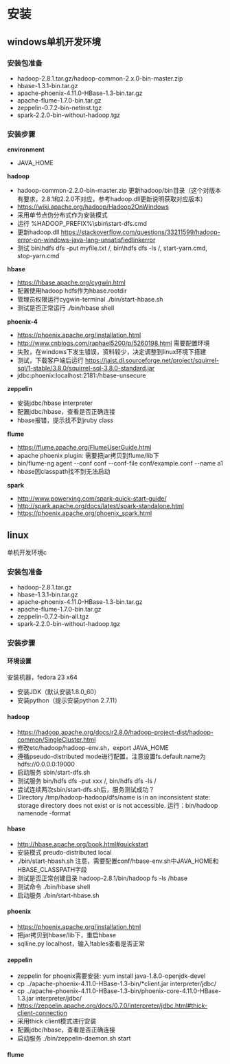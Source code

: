 # 安装

## windows单机开发环境

### 安装包准备

- hadoop-2.8.1.tar.gz/hadoop-common-2.x.0-bin-master.zip
- hbase-1.3.1-bin.tar.gz
- apache-phoenix-4.11.0-HBase-1.3-bin.tar.gz
- apache-flume-1.7.0-bin.tar.gz
- zeppelin-0.7.2-bin-netinst.tgz
- spark-2.2.0-bin-without-hadoop.tgz

### 安装步骤

**environment**

- JAVA_HOME

**hadoop**

- hadoop-common-2.2.0-bin-master.zip 更新hadoop/bin目录（这个对版本有要求，2.8.1和2.2.0不对应，参考hadoop.dll更新说明获取对应版本）
- https://wiki.apache.org/hadoop/Hadoop2OnWindows
- 采用单节点伪分布式作为安装模式
- 运行 %HADOOP_PREFIX%\sbin\start-dfs.cmd
- 更新hadoop.dll https://stackoverflow.com/questions/33211599/hadoop-error-on-windows-java-lang-unsatisfiedlinkerror
- 测试 bin\hdfs dfs -put myfile.txt /, bin\hdfs dfs -ls /, start-yarn.cmd, stop-yarn.cmd

**hbase**

- https://hbase.apache.org/cygwin.html
- 配置使用hadoop hdfs作为hbase.rootdir
- 管理员权限运行cygwin-terminal ./bin/start-hbase.sh
- 测试是否正常运行 ./bin/hbase shell

**phoenix-4**

- https://phoenix.apache.org/installation.html
- http://www.cnblogs.com/raphael5200/p/5260198.html 需要配置环境
- 失败，在windows下发生错误，资料较少，决定调整到linux环境下搭建
- 测试，下载客户端后运行 https://jaist.dl.sourceforge.net/project/squirrel-sql/1-stable/3.8.0/squirrel-sql-3.8.0-standard.jar
- jdbc:phoenix:localhost:2181:/hbase-unsecure

**zeppelin**

- 安装jdbc/hbase interpreter
- 配置jdbc/hbase，查看是否正确连接
- hbase报错，提示找不到jruby class

**flume**

- https://flume.apache.org/FlumeUserGuide.html
- apache phoenix plugin: 需要把jar拷贝到flume/lib下
- bin/flume-ng agent --conf conf --conf-file conf/example.conf --name a1
- hbase因classpath找不到无法启动

**spark**

- http://www.powerxing.com/spark-quick-start-guide/
- http://spark.apache.org/docs/latest/spark-standalone.html
- https://phoenix.apache.org/phoenix_spark.html


## linux

单机开发环境c

### 安装包准备

- hadoop-2.8.1.tar.gz
- hbase-1.3.1-bin.tar.gz
- apache-phoenix-4.11.0-HBase-1.3-bin.tar.gz
- apache-flume-1.7.0-bin.tar.gz
- zeppelin-0.7.2-bin-all.tgz
- spark-2.2.0-bin-without-hadoop.tgz

### 安装步骤

#### 环境设置

安装机器，fedora 23 x64

- 安装JDK（默认安装1.8.0_60）
- 安装python（提示安装python 2.7.11）

#### hadoop

- https://hadoop.apache.org/docs/r2.8.0/hadoop-project-dist/hadoop-common/SingleCluster.html
- 修改etc/hadoop/hadoop-env.sh，export JAVA_HOME
- 遵循pseudo-distributed mode进行配置，注意设置fs.default.name为hdfs://0.0.0.0:19000
- 启动服务 sbin/start-dfs.sh
- 测试服务 bin/hdfs dfs -put xxx /, bin/hdfs dfs -ls /
- 尝试连续两次sbin/start-dfs.sh后，服务测试成功？
- Directory /tmp/hadoop-hadoop/dfs/name is in an inconsistent state: storage directory does not exist or is not accessible. 运行：bin/hadoop namenode -format

#### hbase

- http://hbase.apache.org/book.html#quickstart
- 安装模式 preudo-distributed local
- ./bin/start-hbash.sh 注意，需要配置conf/hbase-env.sh中JAVA_HOME和HBASE_CLASSPATH字段
- 测试是否正常创建目录 hadoop-2.8.1/bin/hadoop fs -ls /hbase
- 测试命令 ./bin/hbase shell
- 启动服务 ./bin/start-hbase.sh

#### phoenix

- https://phoenix.apache.org/installation.html
- 把jar拷贝到hbase/lib下，重启hbase
- sqlline.py localhost，输入!tables查看是否正常

#### zeppelin

- zeppelin for phoenix需要安装: yum install java-1.8.0-openjdk-devel
- cp ../apache-phoenix-4.11.0-HBase-1.3-bin/*client.jar interpreter/jdbc/
- cp ../apache-phoenix-4.11.0-HBase-1.3-bin/phoenix-core-4.11.0-HBase-1.3.jar interpreter/jdbc/
- https://zeppelin.apache.org/docs/0.7.0/interpreter/jdbc.html#thick-client-connection
- 采用thick client模式进行安装
- 配置jdbc/hbase，查看是否正确连接
- 启动服务 ./bin/zeppelin-daemon.sh start

#### flume


